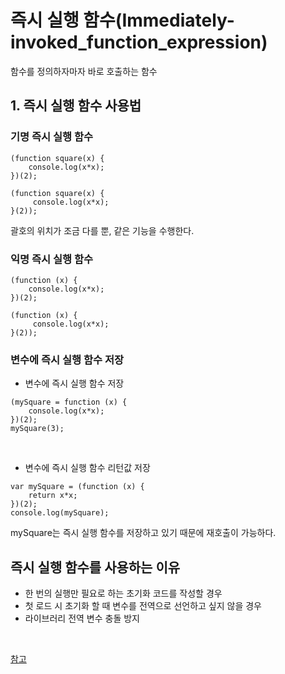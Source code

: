 # 즉시 실행 함수(Immediately-invoked_function_expression)
함수를 정의하자마자 바로 호출하는 함수

## 1. 즉시 실행 함수 사용법

### 기명 즉시 실행 함수

```
(function square(x) { 
    console.log(x*x); 
})(2); 

(function square(x) {
     console.log(x*x); 
}(2));
```
괄호의 위치가 조금 다를 뿐, 같은 기능을 수행한다.

### 익명 즉시 실행 함수 

```
(function (x) { 
    console.log(x*x); 
})(2); 

(function (x) {
     console.log(x*x); 
}(2));
```

### 변수에 즉시 실행 함수 저장

* 변수에 즉시 실행 함수 저장
```
(mySquare = function (x) { 
    console.log(x*x); 
})(2); 
mySquare(3);
```
<br/>

* 변수에 즉시 실행 함수 리턴값 저장
```
var mySquare = (function (x) { 
    return x*x; 
})(2); 
console.log(mySquare);
```
 mySquare는 즉시 실행 함수를 저장하고 있기 때문에 재호출이 가능하다.

## 즉시 실행 함수를 사용하는 이유

* 한 번의 실행만 필요로 하는 초기화 코드를 작성할 경우
* 첫 로드 시 초기화 할 때 변수를 전역으로 선언하고 싶지 않을 경우
* 라이브러리 전역 변수 충돌 방지

<br/>

[참고](https://beomy.tistory.com/9)